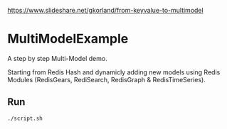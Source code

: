 https://www.slideshare.net/gkorland/from-keyvalue-to-multimodel

# MultiModelExample

A step by step Multi-Model demo.

Starting from Redis Hash and dynamicly adding new models using Redis Modules (RedisGears, RediSearch, RedisGraph & RedisTimeSeries).

## Run
```bash
./script.sh
```
